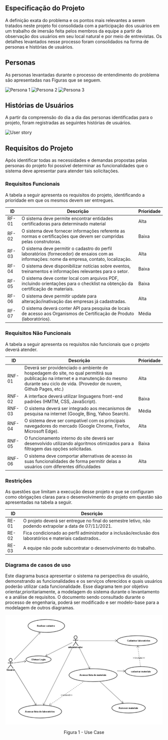 ## Especificação do Projeto

A definição exata do problema e os pontos mais relevantes a serem tratados neste projeto foi consolidada com a participação dos usuários em um trabalho de imersão feita pelos membros da equipe a partir da observação dos usuários em seu local natural e por meio de entrevistas. Os detalhes levantados nesse processo foram consolidados na forma de personas e histórias de usuários.

## Personas

As personas levantadas durante o processo de entendimento do problema são apresentadas nas Figuras que se seguem.

![Persona 1](https://user-images.githubusercontent.com/82919386/135911598-53d36060-f072-41af-8593-278a1669e83c.png)
![Persona 2](https://user-images.githubusercontent.com/82919386/135911755-2a2d5af2-c392-41a1-a707-78c51af2be0f.png)
![Persona 3](https://user-images.githubusercontent.com/82919386/135911785-d94805eb-2e2a-4275-ab97-5ee45617dcb0.png)

## Histórias de Usuários

A partir da compreensão do dia a dia das personas identificadas para o projeto, foram registradas as seguintes histórias de usuários.

![User story](https://user-images.githubusercontent.com/82919386/135912040-c6c2e952-2749-4ca0-af80-9f46c84d744f.png)

## Requisitos do Projeto

Após identificar todas as necessidades e demandas propostas pelas personas do projeto foi possível determinar as funcionalidades que o sistema deve apresentar para atender tais solicitações.

### Requisitos Funcionais

A tabela a seguir apresenta os requisitos do projeto, identificando a prioridade em que os mesmos devem ser entregues.

| **ID** | **Descrição** | **Prioridade** |
| --- | --- | --- |
| RF-01 | O sistema deve permite encontrar entidades certificadoras para determinado material | Alta |
| RF-02 | O sistema deve fornecer informações referente as normas e certificações que devem ser cumpridas pelas construtoras.  | Baixa |
| RF-03 | O sistema deve permitir o cadastro do perfil laboratórios (fornecedor) de ensaios com as informações: nome da empresa, contato, localização.  | Alta |
| RF-04 | O sistema deve disponibilizar notícias sobre eventos, treinamentos e informações relevantes para o setor.  | Baixa |
| RF-05 | O sistema deve conter local com arquivos PDF, incluindo orientações para o checklist na obtenção da certificação de materiais.| Baixa |
| RF-06 | O sistema deve permitir update para alteração/inativação das empresas já cadastradas.| Alta |
| RF-07 | O sistema deverá conter API para pesquisa de locais de acesso aos Organismos de Certificação de Produto (laboratórios). | Média | 

### Requisitos Não Funcionais

A tabela a seguir apresenta os requisitos não funcionais que o projeto deverá atender.

| **ID** | **Descrição** | **Prioridade** |
| --- | --- | --- |
| RNF-01 | Deverá ser providenciado o ambiente de hospedagem do site, no qual permitirá sua publicação na internet e a manutenção do mesmo durante seu ciclo de vida. (Provedor de nuvem, Github Pages, etc.) | Alta |
| RNF-02 | A interface deverá utilizar linguagens front-end padrões (HMTM, CSS, JavaScript). | Baixa |
| RNF-03 | O sistema deverá ser integrado aos mecanismos de pesquisa na internet (Google, Bing, Yahoo Search). | Média |
| RNF-04 | O sistema deve ser compatível com os principais navegadores do mercado (Google Chrome, Firefox, Microsoft Edge). | Alta |
| RNF-05 | O funcionamento interno do site deverá ser desenvolvido utilizando algoritmos otimizados para a filtragem das opções solicitadas. | Baixa |
| RNF-06 | O sistema deve comportar alternativas de acesso às suas funcionalidades de forma permitir delas a usuários com diferentes dificuldades | Alta |

### Restrições

As questões que limitam a execução desse projeto e que se configuram como obrigações claras para o desenvolvimento do projeto em questão são apresentadas na tabela a seguir.

| **ID** | **Descrição** |
| --- | --- |
| RE-01 | O projeto deverá ser entregue no final do semestre letivo, não podendo extrapolar a data de 07/11/2021. |
| RE-02 | Fica condicionado ao perfil administrador  a inclusão/exclusão dos laboratórios e materiais cadastrados..  |
| RE-03 | A equipe não pode subcontratar o desenvolvimento do trabalho. |


### Diagrama de casos de uso

Este diagrama busca apresentar o sistema na perspectiva do usuário, demonstrando as funcionalidades e os serviços oferecidos e quais usuários poderão utilizar cada funcionalidade.
Esse diagrama tem por objetivo orientar,prioritariamente, a modelagem do sistema durante o levantamento e a análise de requisitos.
O documento sendo consultado durante o processo de engenharia, poderá ser modificado e ser modelo-base para a modelagem de outros diagramas.

![Fluxo de controle](img/use_case_padrao.JPG)
<center>Figura 1 - Use Case</center>
